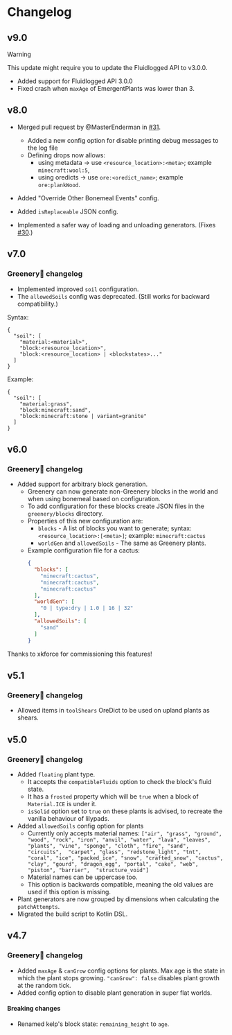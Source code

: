 # Changelog

## v9.0


> [!WARNING]  
> This update might require you to update the Fluidlogged API to v3.0.0.

- Added support for Fluidlogged API 3.0.0
- Fixed crash when `maxAge` of EmergentPlants was lower than 3.

## v8.0

- Merged pull request by @MasterEnderman in [#31](https://github.com/juraj-hrivnak/Greenery/pull/31).
  - Added a new config option for disable printing debug messages to the log file
  - Defining drops now allows:
    - using metadata -> use `<resource_location>:<meta>`; example `minecraft:wool:5`,
    - using oredicts -> use `ore:<oredict_name>`; example `ore:plankWood`.

- Added "Override Other Bonemeal Events" config.
- Added `isReplaceable` JSON config.
- Implemented a safer way of loading and unloading generators. (Fixes [#30](https://github.com/juraj-hrivnak/Greenery/issues/30).)

## v7.0

### Greenery🌿 changelog

- Implemented improved `soil` configuration.
- The `allowedSoils` config was deprecated. (Still works for backward compatibility.)

Syntax:

```
{
  "soil": [
    "material:<material>",
    "block:<resource_location>",
    "block:<resource_location> | <blockstates>..."
  ]
}
```

Example:

```
{
  "soil": [
    "material:grass",
    "block:minecraft:sand",
    "block:minecraft:stone | variant=granite"
  ]
}
```

## v6.0

### Greenery🌿 changelog

- Added support for arbitrary block generation.
  - Greenery can now generate non-Greenery blocks in the world and when using bonemeal based on configuration.
  - To add configuration for these blocks create JSON files in the `greenery/blocks` directory.
  - Properties of this new configuration are:
    - `blocks` - A list of blocks you want to generate; syntax: `<resource_location>:[<meta>]`; example: `minecraft:cactus`
    - `worldGen` and `allowedSoils` - The same as Greenery plants.
  - Example configuration file for a cactus:
    ```json
    {
      "blocks": [
        "minecraft:cactus",
        "minecraft:cactus",
        "minecraft:cactus"
      ],
      "worldGen": [
        "0 | type:dry | 1.0 | 16 | 32"
      ],
      "allowedSoils": [
        "sand"
      ]
    }
    ```

Thanks to xkforce for commissioning this features!

## v5.1

### Greenery🌿 changelog

- Allowed items in `toolShears` OreDict to be used on upland plants as shears.

## v5.0

### Greenery🌿 changelog

- Added `floating` plant type.
  - It accepts the `compatibleFluids` option to check the block's fluid state.
  - It has a `frosted` property which will be `true` when a block of `Material.ICE` is under it.
  - `isSolid` option set to `true` on these plants is advised, to recreate the vanilla behaviour of lilypads.
- Added `allowedSoils` config option for plants
  - Currently only accepts material names: `["air", "grass", "ground", "wood", "rock", "iron", "anvil", "water", "lava", "leaves", "plants", "vine", "sponge", "cloth", "fire", "sand", "circuits", 
    "carpet", "glass", "redstone_light", "tnt", "coral", "ice", "packed_ice", "snow", "crafted_snow", "cactus", "clay", "gourd", "dragon_egg", "portal", "cake", "web", "piston", "barrier", 
    "structure_void"]`
  - Material names can be uppercase too.
  - This option is backwards compatible, meaning the old values are used if this option is missing.
- Plant generators are now grouped by dimensions when calculating the `patchAttempts`.
- Migrated the build script to Kotlin DSL.

## v4.7

### Greenery🌿 changelog

- Added `maxAge` & `canGrow` config options for plants. Max age is the state in which the plant stops growing. `"canGrow": false` disables plant growth at the random tick.
- Added config option to disable plant generation in super flat worlds.

#### Breaking changes

- Renamed kelp's block state: `remaining_height` to `age`.